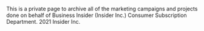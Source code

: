 This is a private page to archive all of the marketing campaigns and projects done on behalf of Business Insider (Insider Inc.) Consumer Subscription Department. 2021 Insider Inc.

<!---
BusinessInsiderMarketing/BusinessInsiderMarketing is a ✨ special ✨ repository because its `README.md` (this file) appears on your GitHub profile.
You can click the Preview link to take a look at your changes.
--->
